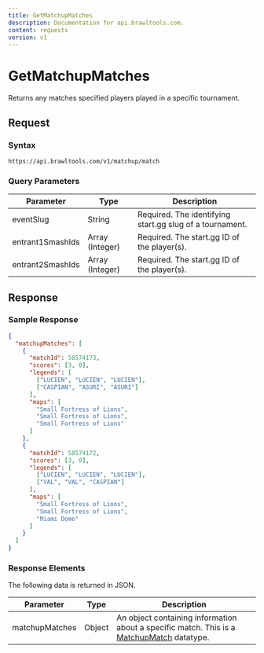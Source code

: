 ```yaml
---
title: GetMatchupMatches
description: Documentation for api.brawltools.com.
content: requests
version: v1
---
```


# GetMatchupMatches

Returns any matches specified players played in a specific tournament.

## Request

### Syntax

```
https://api.brawltools.com/v1/matchup/match
```

### Query Parameters

| Parameter        | Type            | Description                                              |
| ---------------- | --------------- | -------------------------------------------------------- |
| eventSlug        | String          | Required. The identifying start.gg slug of a tournament. |
| entrant1SmashIds | Array (Integer) | Required. The start.gg ID of the player(s).              |
| entrant2SmashIds | Array (Integer) | Required. The start.gg ID of the player(s).              |

## Response

### Sample Response

```json
{
  "matchupMatches": [
    {
      "matchId": 58574173,
      "scores": [3, 0],
      "legends": [
        ["LUCIEN", "LUCIEN", "LUCIEN"],
        ["CASPIAN", "ASURI", "ASURI"]
      ],
      "maps": [
        "Small Fortress of Lions",
        "Small Fortress of Lions",
        "Small Fortress of Lions"
      ]
    },
    {
      "matchId": 58574172,
      "scores": [3, 0],
      "legends": [
        ["LUCIEN", "LUCIEN", "LUCIEN"],
        ["VAL", "VAL", "CASPIAN"]
      ],
      "maps": [
        "Small Fortress of Lions",
        "Small Fortress of Lions",
        "Miami Dome"
      ]
    }
  ]
}
```

### Response Elements

The following data is returned in JSON.

| Parameter      | Type   | Description                                                                                                                             |
| -------------- | ------ | --------------------------------------------------------------------------------------------------------------------------------------- |
| matchupMatches | Object | An object containing information about a specific match. This is a <a href="../../datatypes/matchupmatch.md">MatchupMatch</a> datatype. |
